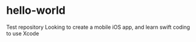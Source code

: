 # hello-world
Test repository
Looking to create a mobile iOS app, and learn swift coding to use Xcode
